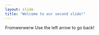 ```yaml
---
layout: slide
title: "Welcome to our second slide!"
---
```

Fromwerwerw 
Use the left arrow to go back!
